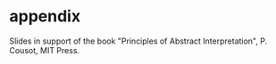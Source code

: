 # appendix
Slides in support of the book  "Principles of Abstract Interpretation", P. Cousot, MIT Press.
